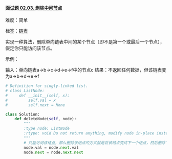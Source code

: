 #### [面试题 02.03. 删除中间节点](https://leetcode-cn.com/problems/delete-middle-node-lcci/)

难度：简单

标签：[链表](../Topic/链表.md)

实现一种算法，删除单向链表中间的某个节点（即不是第一个或最后一个节点），假定你只能访问该节点。

 

示例：

输入：单向链表a->b->c->d->e->f中的节点c
结果：不返回任何数据，但该链表变为a->b->d->e->f

```python
# Definition for singly-linked list.
# class ListNode:
#     def __init__(self, x):
#         self.val = x
#         self.next = None

class Solution:
    def deleteNode(self, node):
        """
        :type node: ListNode
        :rtype: void Do not return anything, modify node in-place instead.
        """
        # 只能访问该结点，那么删除该结点的方式就是将该结点变成下一个结点，然后删除下一个。
        node.val = node.next.val
        node.next = node.next.next
```

